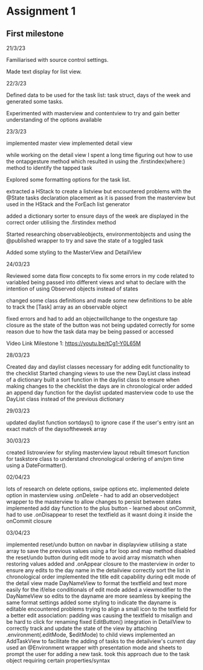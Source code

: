 # Assignment 1
## First milestone


21/3/23

Familiarised with source control settings.

Made text display for list view.

22/3/23

Defined data to be used for the task list:
task struct, days of the week and generated some tasks.

Experimented with masterview and contentview to try and gain better understanding of the options available

23/3/23

implemented master view
implemented detail view

while working on the detail view I spent a long time figuring out how to use the ontapgesture method which resulted in using the .firstindex(where:) method to identify the tapped task 

Explored some formatting options for the task list.

extracted a HStack to create a listview but encountered problems with the @State tasks declaration placement as it is passed from the masterview but used in the HStack and the ForEach list generator

added a dictionary sorter to ensure days of the week are displayed in the correct order utilising the .firstindex method

Started researching observableobjects, environmentobjects and using the @published wrapper to try and save the state of a toggled task

Added some styling to the MasterView and DetailView


24/03/23

Reviewed some data flow concepts to fix some errors in my code related to variabled being passed into different views and what to declare with the intention of using Observed objects instead of states

changed some class definitions and made some new definitions to be able to track the [Task] array as an observable object

fixed errors and had to add an objectwillchange to the ongesture tap closure as the state of the button was not being updated correctly for some reason due to how the task data may be being passed or accessed


Video Link Milestone 1: https://youtu.be/tCg1-Y0L65M



28/03/23

Created day and daylist classes necessary for adding edit functionality to the checklist
Started changing views to use the new DayList class instead of a dictionary
built a sort function in the daylist class to ensure when making changes to the checklist the days are in chronological order
added an append day function for the daylist
updated masterview code to use the DayList class instead of the previous dictionary

29/03/23

updated daylist function sortdays() to ignore case if the user's entry isnt an exact match of the daysoftheweek array

30/03/23

created listrowview for styling masterview layout
rebuilt timesort function for taskstore class to understand chronological ordering of am/pm time using a DateFormatter().

02/04/23

lots of research on delete options, swipe options etc.
implemented delete option in masterview using .onDelete - had to add an observedobject wrapper to the masterview to allow changes to persist between states
implemented add day function to the plus button - learned about onCommit, had to use .onDisappear to reset the textfield as it wasnt doing it inside the onCommit closure

03/04/23

implemented reset/undo button on navbar in displayview utilising a state array to save the previous values using a for loop and map method
disabled the reset/undo button during edit mode to avoid array mismatch when restoring values
added and .onAppear closure to the masterview in order to ensure any edits to the day name in the detailview correctly sort the list in chronological order
implemented the title edit capability during edit mode of the detail view
made DayNameView to format the textfield and text more easily for the if/else conditionals of edit mode
added a viewmodifier to the DayNameView so edits to the dayname are more seamless by keeping the same format settings
added some styling to indicate the dayname is editable
encountered problems trying to align a small icon to the textfield for a better edit association: padding was causing the textfield to misalign and be hard to click for renaming
fixed EditButton() integration in DetailView to correctly track and update the state of the view by attaching .environment(\.editMode, $editMode) to child views
implemented an AddTaskView to facilitate the adding of tasks to the detailview's current day
used an @Environment wrapper with presentation mode and sheets to prompt the user for adding a new task. took this approach due to the task object requiring certain properties/syntax

